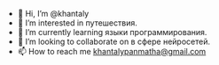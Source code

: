 - 👋 Hi, I’m @khantaly
- 👀 I’m interested in путешествия.
- 🌱 I’m currently learning языки программирования.
- 💞️ I’m looking to collaborate on в сфере нейросетей.
- 📫 How to reach me khantalypanmatha@gmail.com

<!---
khantaly/khantaly is a ✨ special ✨ repository because its `README.md` (this file) appears on your GitHub profile.
You can click the Preview link to take a look at your changes.
--->
